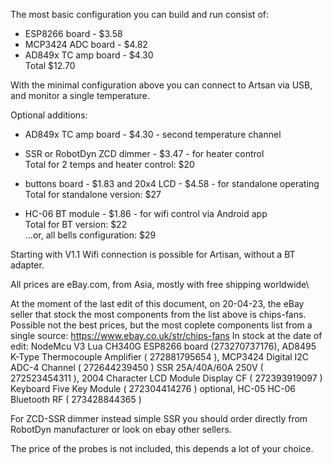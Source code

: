 The most basic configuration you can build and run consist of:
- ESP8266 board - $3.58
- MCP3424 ADC board - $4.82
- AD849x TC amp board - $4.30\
Total $12.70

With the minimal configuration above you can connect to Artsan via USB, and monitor a single temperature.

Optional additions:
- AD849x TC amp board - $4.30 - second temperature channel
- SSR or RobotDyn ZCD dimmer - $3.47 - for heater control\
Total for 2 temps and heater control: $20

- buttons board - $1.83 and 20x4 LCD - $4.58 - for standalone operating\
Total for standalone version: $27

- HC-06 BT module - $1.86 - for wifi control via Android app\
Total for BT version: $22\
...or, all bells configuration: $29

Starting with V1.1 Wifi connection is possible for Artisan, without a BT adapter.

All prices are eBay.com, from Asia, mostly with free shipping worldwide\

At the moment of the last edit of this document, on 20-04-23, the eBay seller that stock the most components from the list above is chips-fans. Possible not the best prices, but the most coplete components list from a single source:
https://www.ebay.co.uk/str/chips-fans
In stock at the date of edit: 
NodeMcu V3 Lua CH340G ESP8266 board (273270737176), 
AD8495 K-Type Thermocouple Amplifier ( 272881795654 ),
MCP3424 Digital I2C ADC-4 Channel ( 272644239450 )
SSR 25A/40A/60A 250V ( 272523454311 ),
2004 Character LCD Module Display CF ( 272393919097 )
Keyboard  Five Key Module ( 272304414276 )
optional, HC-05 HC-06 Bluetooth RF ( 273428844365 )

For ZCD-SSR dimmer instead simple SSR you should order directly from RobotDyn manufacturer or look on ebay other sellers.

The price of the probes is not included, this depends a lot of your choice.
